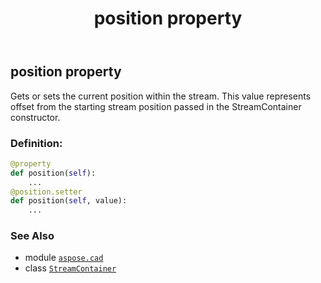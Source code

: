 ﻿---
title: position property
second_title: Aspose.CAD for Python via .NET API References
description: 
type: docs
weight: 200
url: /python-net/aspose.cad/streamcontainer/position/
is_root: false
---

## position property


Gets or sets the current position within the stream. This value represents offset from the starting stream position passed in the StreamContainer constructor.
### Definition:
```python
@property
def position(self):
    ...
@position.setter
def position(self, value):
    ...
```

### See Also
* module [`aspose.cad`](../../)
* class [`StreamContainer`](/cad/python-net/aspose.cad/streamcontainer)

